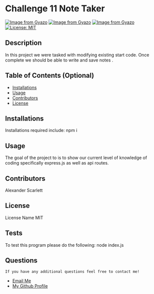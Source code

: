 # Challenge 11 Note Taker
[![Image from Gyazo](https://i.gyazo.com/89e0a5d0b44b60e8fc1bfb5103224a72.png)](https://gyazo.com/89e0a5d0b44b60e8fc1bfb5103224a72)
[![Image from Gyazo](https://i.gyazo.com/e8802510490ebed4ee836cc315432eb8.png)](https://gyazo.com/e8802510490ebed4ee836cc315432eb8)
[![Image from Gyazo](https://i.gyazo.com/60fc2152274dab3ab6544dd0e9cb5842.png)](https://gyazo.com/60fc2152274dab3ab6544dd0e9cb5842)
  [![License: MIT](https://img.shields.io/badge/License-MIT-yellow.svg)](https://opensource.org/licenses/MIT) 

 ## Description
   In this project we were tasked with modifying existing start code. Once complete we should be able to write and save notes . 
  
  ## Table of Contents (Optional)
  
  - [Installations](#installations)
  - [Usage](#usage)
  - [Contributors](#contributors)
  - [License](#license)
  
  ## Installations
  Installations required include:
 npm i

  
  ## Usage
  
 The goal of the project to is to show our current level of knowledge of coding specifically express.js as well as api routes.
      
  
  ## Contributors
  
  Alexander Scarlett
  
  
 ## License

 License Name MIT
  
  ## Tests
  To test this program please do the following:
node index.js
  
## Questions
    If you have any additional questions feel free to contact me!
  <ul>
       <li> <a href='mailto://undefined?subject="contact me&body"="hi" '> Email Me </a> </li>
        <li> <a href='https://github.com/undefined'> My Github Profile </a> </li>
    </ul>
